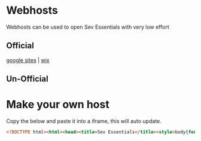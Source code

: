 # Webhosts
Webhosts can be used to open Sev Essentials with very low effort
## Official
[google sites](https://sites.google.com/lsr7.net/sevessentialshost/home) | [wix](https://sevisadev.wixstudio.com/sev-essentials)
## Un-Official

# Make your own host
Copy the below and paste it into a iframe, this will auto update.
```html
<!DOCTYPE html><html><head><title>Sev Essentials</title><style>body{font-family:"Times New Roman",serif;background-color:#000000;padding:20px;color:#800080;margin:0;overflow:hidden}canvas{position:fixed;top:0;left:0;z-index:-1}h2{color:#ffffff}button{font-size:20px;padding:12px 24px;background-color:#8a2be2;color:white;border:none;border-radius:8px;cursor:pointer;font-family:'Times New Roman',serif}button:hover{background-color:#6a0dad}</style></head><body><button onclick="openMain()">Open</button><script>function openMain(){fetch('https://raw.githubusercontent.com/sevisadev/sev-essentials/main/html%20holder.html').then(response=>{if(!response.ok)throw new Error('Network response was not ok');return response.text()}).then(html=>{const newWindow=window.open('about:blank','_blank');if(newWindow){newWindow.document.write(html);newWindow.document.close();window.close()}else{alert('Pop-up blocked. Please allow pop-ups for this site.')}}).catch(error=>{alert('Failed to load HTML: '+error.message)})}</script></body></html>
```
